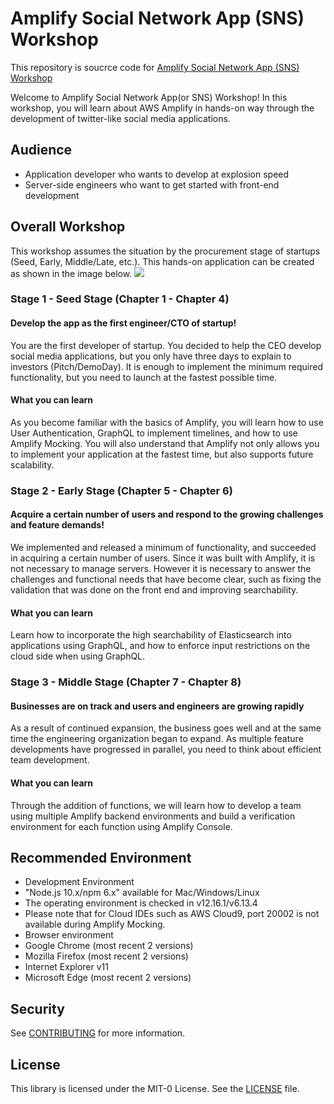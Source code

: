 # Amplify Social Network App (SNS) Workshop
This repository is soucrce code for [Amplify Social Network App (SNS) Workshop](https://amplify-sns.workshop.aws/)

Welcome to Amplify Social Network App(or SNS) Workshop! In this workshop, you will learn about AWS Amplify in hands-on way through the development of twitter-like social media applications.

## Audience
- Application developer who wants to develop at explosion speed
- Server-side engineers who want to get started with front-end development

## Overall Workshop 
This workshop assumes the situation by the procurement stage of startups (Seed, Early, Middle/Late, etc.).
This hands-on application can be created as shown in the image below.
![](./final_app_image.png)

### Stage 1 - Seed Stage (Chapter 1 - Chapter 4)
#### Develop the app as the first engineer/CTO of startup!
You are the first developer of startup. You decided to help the CEO develop social media applications, but you only have three days to explain to investors (Pitch/DemoDay). It is enough to implement the minimum required functionality, but you need to launch at the fastest possible time.

#### What you can learn
As you become familiar with the basics of Amplify, you will learn how to use User Authentication, GraphQL to implement timelines, and how to use Amplify Mocking. You will also understand that Amplify not only allows you to implement your application at the fastest time, but also supports future scalability.

### Stage 2 - Early Stage (Chapter 5 - Chapter 6)
#### Acquire a certain number of users and respond to the growing challenges and feature demands!

We implemented and released a minimum of functionality, and succeeded in acquiring a certain number of users. Since it was built with Amplify, it is not necessary to manage servers. However it is necessary to answer the challenges and functional needs that have become clear, such as fixing the validation that was done on the front end and improving searchability.

#### What you can learn
Learn how to incorporate the high searchability of Elasticsearch into applications using GraphQL, and how to enforce input restrictions on the cloud side when using GraphQL.

### Stage 3 - Middle Stage (Chapter 7 - Chapter 8)
#### Businesses are on track and users and engineers are growing rapidly

As a result of continued expansion, the business goes well and at the same time the engineering organization began to expand. As multiple feature developments have progressed in parallel, you need to think about efficient team development.

#### What you can learn

Through the addition of functions, we will learn how to develop a team using multiple Amplify backend environments and build a verification environment for each function using Amplify Console.

## Recommended Environment

- Development Environment
 - "Node.js 10.x/npm 6.x" available for Mac/Windows/Linux
 - The operating environment is checked in v12.16.1/v6.13.4
 - Please note that for Cloud IDEs such as AWS Cloud9, port 20002 is not available during Amplify Mocking.
- Browser environment
 - Google Chrome (most recent 2 versions)
 - Mozilla Firefox (most recent 2 versions)
 - Internet Explorer v11
 - Microsoft Edge (most recent 2 versions)

## Security

See [CONTRIBUTING](CONTRIBUTING.md#security-issue-notifications) for more information.

## License

This library is licensed under the MIT-0 License. See the [LICENSE](LISENCE) file.